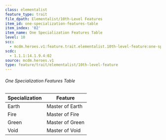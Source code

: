 ```yaml
---
class: elementalist
feature_type: trait
file_dpath: Elementalist/10th-Level Features
item_id: one-specialization-features-table
item_index: '02'
item_name: One Specialization Features Table
level: 10
scc:
  - mcdm.heroes.v1:feature.trait.elementalist.10th-level-feature:one-specialization-features-table
scdc:
  - 1.1.1:14.1.9.4:02
source: mcdm.heroes.v1
type: feature/trait/elementalist/10th-level-feature
---
```


###### One Specialization Features Table

| Specialization | Feature         |
| -------------- | --------------- |
| Earth          | Master of Earth |
| Fire           | Master of Fire  |
| Green          | Master of Green |
| Void           | Master of Void  |
